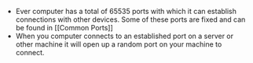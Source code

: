 - Ever computer has a total of 65535 ports with which it can establish connections with other devices. Some of these ports are fixed and can be found in [[Common Ports]]
- When you computer connects to an established port on a server or other machine it will open up a random port on your machine to connect.